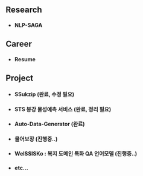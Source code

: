 
## Research

- #### NLP-SAGA

## Career
- #### Resume

## Project
- #### SSukzip (완료, 수정 필요)
- #### STS 봉강 물성예측 서비스 (완료, 정리 필요)
- #### Auto-Data-Generator (완료)
- #### 물어보장 (진행중..)
- #### WelSSISKo : 복지 도메인 특화 QA 언어모델  (진행중..)
- #### etc...

